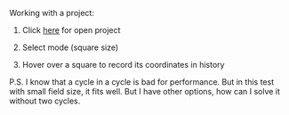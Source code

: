 Working with a project:

  1. Click [here](https://casualjackie.github.io/StarNavi/) for open project

  2. Select mode (square size)

  3. Hover over a square to record its coordinates in history

P.S.
  I know that a cycle in a cycle is bad for performance. But in this test with small field size, it fits well. But I have other options, how can I solve it without two cycles.